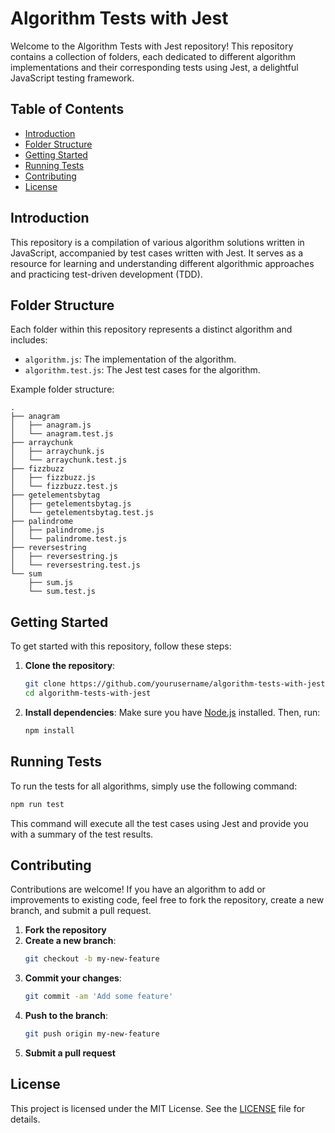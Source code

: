 # Algorithm Tests with Jest

Welcome to the Algorithm Tests with Jest repository! This repository contains a collection of folders, each dedicated to different algorithm implementations and their corresponding tests using Jest, a delightful JavaScript testing framework.

## Table of Contents

- [Introduction](#introduction)
- [Folder Structure](#folder-structure)
- [Getting Started](#getting-started)
- [Running Tests](#running-tests)
- [Contributing](#contributing)
- [License](#license)

## Introduction

This repository is a compilation of various algorithm solutions written in JavaScript, accompanied by test cases written with Jest. It serves as a resource for learning and understanding different algorithmic approaches and practicing test-driven development (TDD).

## Folder Structure

Each folder within this repository represents a distinct algorithm and includes:

- `algorithm.js`: The implementation of the algorithm.
- `algorithm.test.js`: The Jest test cases for the algorithm.

Example folder structure:

```
.
├── anagram
│   ├── anagram.js
│   └── anagram.test.js
├── arraychunk
│   ├── arraychunk.js
│   └── arraychunk.test.js
├── fizzbuzz
│   ├── fizzbuzz.js
│   └── fizzbuzz.test.js
├── getelementsbytag
│   ├── getelementsbytag.js
│   └── getelementsbytag.test.js
├── palindrome
│   ├── palindrome.js
│   └── palindrome.test.js
├── reversestring
│   ├── reversestring.js
│   └── reversestring.test.js
└── sum
    ├── sum.js
    └── sum.test.js
```

## Getting Started

To get started with this repository, follow these steps:

1. **Clone the repository**:

   ```bash
   git clone https://github.com/yourusername/algorithm-tests-with-jest.git
   cd algorithm-tests-with-jest
   ```

2. **Install dependencies**:
   Make sure you have [Node.js](https://nodejs.org/) installed. Then, run:
   ```bash
   npm install
   ```

## Running Tests

To run the tests for all algorithms, simply use the following command:

```bash
npm run test
```

This command will execute all the test cases using Jest and provide you with a summary of the test results.

## Contributing

Contributions are welcome! If you have an algorithm to add or improvements to existing code, feel free to fork the repository, create a new branch, and submit a pull request.

1. **Fork the repository**
2. **Create a new branch**:
   ```bash
   git checkout -b my-new-feature
   ```
3. **Commit your changes**:
   ```bash
   git commit -am 'Add some feature'
   ```
4. **Push to the branch**:
   ```bash
   git push origin my-new-feature
   ```
5. **Submit a pull request**

## License

This project is licensed under the MIT License. See the [LICENSE](LICENSE) file for details.
